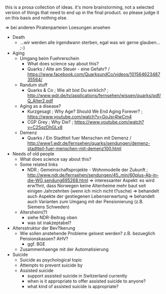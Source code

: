 this is a prosa collection of ideas.
it's more brainstorming, not a selected version of things that need to end up in the final product.
so please judge it on this basis and nothing else.


=> bei anderen Piratenparteien Loesungen ansehen

* Death
  * ...wir werden alle irgendwann sterben, egal was wir gerne glauben... ;-)
* Aging
   * Umgang beim Fuehrerschein
     * What does science say about this?
     * Quarks / Alte am Steuer - eine Gefahr? / https://www.facebook.com/QuarksundCo/videos/10156462348735564/
   * Randum stuff
      * Quarks & Co ; Wie alt bist Du wirklich? ; http://www.wdr.de/tv/applications/fernsehen/wissen/quarks/pdf/Q_Alter2.pdf
   * Aging as a disease?
     * Kurzgesagt ; Why Age? Should We End Aging Forever? ; https://www.youtube.com/watch?v=GoJsr4IwCm4
     * CGP Grey ; Why Die? ; https://www.youtube.com/watch?v=C25qzDhGLx8
   * Demenz
     * Quarks / Ein Stadtteil fuer Menschen mit Demenz / http://www1.wdr.de/fernsehen/quarks/sendungen/demenz-stadtteil-fuer-menschen-mit-demenz100.html
* Needs of old people
   * What does science say about this?
   * Some related links
     * NDR ; Gemeinschaftsprojekte - Wohnmodelle der Zukunft ; http://www.ndr.de/fernsehen/sendungen/45_min/60plus-Ab-in-die-WG,sendung695268.html
        => interessanter Aspekt: es wird erw?hnt, dass Norwegen keine Altenheime mehr baut seit einigen Jahrzehnten (wenn ich mich nicht t?usche)
        => behandelt auch Aspekte der gestiegenen Lebenserwartung
        => behandelt auch Varianten zum Umgang mit der Pensionierung (z.B. Siemens Schweden)
   * Altersheim(?)
      * siehe NDR-Beitrag oben
      * was ist inakzeptabel?
* Altersstruktur der Bev?lkerung
   * Wie sollen anstehende Probleme geloest werden? z.B. bezueglich Pensionskassen? AHV?
      * ggf. BGE
   * Zusammenhaenge mit der Automatisierung
* Suicide
   * Suicide as psychological topic
   * Attempts to prevent suicide by
   * Assisted suicide
        * support assisted suicide in Switzerland currently
        * when is it appropriate to offer assisted suicide to anyone?
        * what kind of assisted suicide is appropriate?
